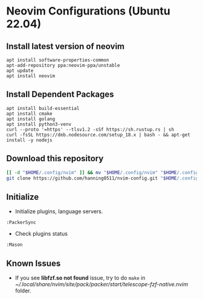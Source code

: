# Neovim Configurations (Ubuntu 22.04)

## Install latest version of neovim

```shell
apt install software-properties-common
apt-add-repository ppa:neovim-ppa/unstable
apt update
apt install neovim
```

## Install Dependent Packages

```shell
apt install build-essential
apt install cmake
apt install golang
apt install python3-venv
curl --proto '=https' --tlsv1.2 -sSf https://sh.rustup.rs | sh
curl -fsSL https://deb.nodesource.com/setup_18.x | bash - && apt-get install -y nodejs
```

## Download this repository

```sh
[[ -d "$HOME/.config/nvim" ]] && mv "$HOME/.config/nvim" "$HOME/.config/nvim.bk"
git clone https://github.com/hanning0511/nvim-config.git "$HOME/.config/nvim"
```

## Initialize

- Initialize plugins, language servers.

```
:PackerSync
```

- Check plugins status

```
:Mason
```

## Known Issues

- If you see **libfzf.so not found** issue, try to do `make` in _~/.local/share/nvim/site/pack/packer/start/telescope-fzf-native.nvim_ folder.
